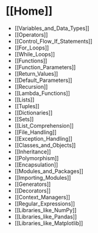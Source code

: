 # [[Home]]
- [[Variables_and_Data_Types]]
- [[Operators]]
- [[Control_Flow_If_Statements]]
- [[For_Loops]]
- [[While_Loops]]
- [[Functions]]
- [[Function_Parameters]]
- [[Return_Values]]
- [[Default_Parameters]]
- [[Recursion]]
- [[Lambda_Functions]]
- [[Lists]]
- [[Tuples]]
- [[Dictionaries]]
- [[Sets]]
- [[List_Comprehension]]
- [[File_Handling]]
- [[Exception_Handling]]
- [[Classes_and_Objects]]
- [[Inheritance]]
- [[Polymorphism]]
- [[Encapsulation]]
- [[Modules_and_Packages]]
- [[Importing_Modules]]
- [[Generators]]
- [[Decorators]]
- [[Context_Managers]]
- [[Regular_Expressions]]
- [[Libraries_like_NumPy]]
- [[Libraries_like_Pandas]]
- [[Libraries_like_Matplotlib]]